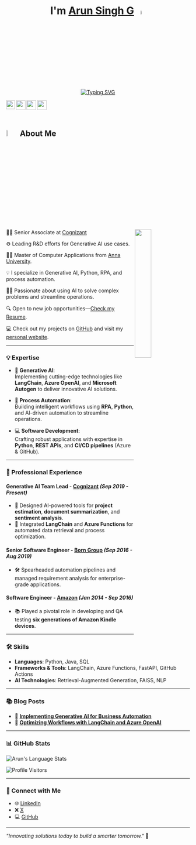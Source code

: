 <h1 align="center"> I'm <a href="https://www.linkedin.com/in/glarunsingh/" target="_blank">Arun Singh G</a> <img src="https://media.giphy.com/media/hvRJCLFzcasrR4ia7z/giphy.gif" width="5%"></h1>
<p align="center">
  <a href="https://git.io/typing-svg" target="_blank"><img src="https://readme-typing-svg.demolab.com?font=Open+Sans&weight=500&size=30&pause=1000&color=000000&center=true&vCenter=true&random=false&width=435&lines=I'm+a+Generative+AI+Expert;Tech+Leader;Python+programmer;RPA+Developer;Investor" alt="Typing SVG" /></a>
</p>

<p align="center">
  <a href="https://www.linkedin.com/in/glarunsingh/" target="_blank" style="margin-right: 25px;">
    <img align="left" width="24px" src="https://cdn.simpleicons.org/linkedin" />
  </a>&nbsp;&nbsp;&nbsp;&nbsp;
  <a href="mailto:gl.arunsingh@gmail.com" target="_blank" style="margin-right: 25px;">
    <img align="left" width="26px" src="https://cdn.simpleicons.org/gmail" />
  </a>&nbsp;&nbsp;&nbsp;&nbsp;
  <a href="https://glarunsingh.github.io/" target="_blank" style="margin-right: 25px;">
    <img align="left" width="26px" src="https://cdn.simpleicons.org/google" />
  </a>&nbsp;&nbsp;&nbsp;&nbsp;
  <a href="https://medium.com/@glarunsingh" target="_blank" style="margin-right: 25px;">
    <img align="left" width="26px" src="https://cdn.simpleicons.org/medium/777777" />
  </a>
</p>
<br />

## <img src="https://i.pinimg.com/originals/3f/7e/4e/3f7e4eff7c96e9fe4b8b4b1ff3f7bdb5.gif" width="6.5%"> About Me

<img align="right" src="https://github.com/glarunsingh/glarunsingh/blob/main/content/about.gif?raw=true" width="30%">

👨‍💻 Senior Associate at [Cognizant](https://www.cognizant.com/in/en)

⚙️ Leading R&D efforts for Generative AI use cases.

👨‍🎓 Master of Computer Applications from [Anna University](https://www.annauniv.edu/).

💡 I specialize in Generative AI, Python, RPA, and process automation.

✍🏻 Passionate about using AI to solve complex problems and streamline operations.

🔍 Open to new job opportunities—[Check my Resume](https://glarunsingh.github.io).

💻 Check out my projects on [GitHub](https://github.com/glarunsingh) and visit my [personal website](https://glarunsingh.github.io).

---  

### **💡 Expertise**  

- 🧠 **Generative AI**:  
  Implementing cutting-edge technologies like **LangChain**, **Azure OpenAI**, and **Microsoft Autogen** to deliver innovative AI solutions.  

- 🤖 **Process Automation**:  
  Building intelligent workflows using **RPA**, **Python**, and AI-driven automation to streamline operations.  

- 💻 **Software Development**:  
  Crafting robust applications with expertise in **Python**, **REST APIs**, and **CI/CD pipelines** (Azure & GitHub).  

---

### **🙌 Professional Experience**  

#### **Generative AI Team Lead** - [Cognizant](https://www.cognizant.com/in/en) *(Sep 2019 - Present)*  
- 🚀 Designed AI-powered tools for **project estimation**, **document summarization**, and **sentiment analysis**.  
- 🔗 Integrated **LangChain** and **Azure Functions** for automated data retrieval and process optimization.  

#### **Senior Software Engineer** - [Born Group](https://www.borngroup.com/) *(Sep 2016 - Aug 2019)*  
- 🛠️ Spearheaded automation pipelines and managed requirement analysis for enterprise-grade applications.  

#### **Software Engineer** - [Amazon](https://www.amazon.com/) *(Jan 2014 - Sep 2016)*  
- 📚 Played a pivotal role in developing and QA testing **six generations of Amazon Kindle devices**.  

---

### **🛠️ Skills**  

- **Languages**: Python, Java, SQL  
- **Frameworks & Tools**: LangChain, Azure Functions, FastAPI, GitHub Actions  
- **AI Technologies**: Retrieval-Augmented Generation, FAISS, NLP  

---

### **📚 Blog Posts**  

- 📘 [**Implementing Generative AI for Business Automation**](https://medium.com/@glarunsingh)  
- 📝 [**Optimizing Workflows with LangChain and Azure OpenAI**](https://medium.com/@glarunsingh)  

---

### **📊 GitHub Stats**  

![Arun's Language Stats](https://github-readme-stats-eight-theta.vercel.app/api/top-langs/?username=glarunsingh&layout=compact&langs_count=8&hide_border=true&theme=radical)  

![Profile Visitors](https://visitor-badge.laobi.icu/badge?page_id=glarunsingh.glarunsingh)  

---

### **💬 Connect with Me**  

- 🌐 [LinkedIn](https://www.linkedin.com/in/glarunsingh/)  
- ❌ [X](https://x.com/arunsinghg)  
- 💻 [GitHub](https://github.com/glarunsingh)

---

_"Innovating solutions today to build a smarter tomorrow."_ 🌟
